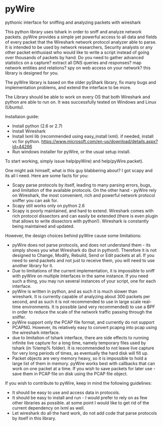 # pyWire
pythonic interface for sniffing and analyzing packets with wireshark

This python library uses tshark in order to sniff and analyze network packets.
pyWire provides a simple yet powerful access to all data and fields of every packet that the Wireshark network protocol analyzer able to parse.
It is intended to be used by network researchers, Security analysts or any other packet enthusiast who would like to write a script instead of going over thousands of packets by hand.
Do you need to gather advanced statistics on a capture? extract all DNS queries and responses? map network entities and relations? spy on web access on your network? this library is designed for you. 

The pyWire library is based on the older pyShark library, fix many bugs and implementation problems, and extend the interface to be more.

The Library should be able to work on every OS that both Wireshark and python are able to run on. It was successfully tested on Windows and Linux (Ubuntu).

Installaion guide:
- Install python (2.6 or 2.7)
- Install Wireshark
- Install lxml lib (recommended using easy_install lxml). if needed, install vc for python. https://www.microsoft.com/en-us/download/details.aspx?id=44266
- Run windows installer for pyWire, or the usual setup install.

To start working, simply issue help(pyWire) and help(pyWire.packet).



One might ask himself, what is this guy blabbering about? I got scapy and its all I need. Here are some facts for you:
- Scapy parse protocols by itself, leading to many parsing errors, bugs, and limitation of the available protocols. On the other hand - pyWire rely on Wireshark, the most convenient, rich and powerful network protocol sniffer you can ask for. 
- Scapy still works only on python 2.6
- Scapy is poorly maintained, and hard to extend. Wireshark comes with rich protocol dissectors and can easily be extended (there is even plugin that allows to write dissectors with python!). Wireshark is constantly being maintained and updated. 

However, the design choices behind pyWire cause some limitations:
- pyWire does not parse protocols, and does not understand them - its simply shows you what Wireshark do (but in python!). Therefore it is not designed to Change, Modify, Rebuild, Send or Edit packets at all. If you need to send packets and not just to receive them, you will need to use another library for it.
- Due to limitations of the current implementation, it is impossible to sniff with pyWire on multiple Interfaces in the same instance. If you need such a thing, you may run several instances of your script, one for each interface. 
- pyWire is written in python, and as such it is much slower than wireshark.  It is currently capable of analyzing about 300 packets per second, and as such it is not recommended to use in large scale real-time environments. It is possible (and very recommended) to use a BPF in order to reduce the scale of the network traffic passing through the sniffer.
- pyWire support only the PCAP file format, and currently do not support PCAPNG. However, its relatively easy to convert pcapng into pcap using the wireshark interface.
- due to limitation of tshark interface, there are side effects to running infinite live capture for a long time, namely temporary files used by tshark (in %temp% folder). It is recommended to not leave live capture for very long periods of times, as eventually the hard disk will fill up.
- Packet objects are very memory heavy, so it is impossible to hold a large list of them in memory. pyWire works best with callbacks that can work on one packet at a time. If you wish to save packets for later use - save them in PCAP file on disk using the PCAP file object.

If you wish to contribute to pyWire, keep in mind the following guidelines:
- It should be easy to use and access data in protocols.
- It should be easy to install and run - I would prefer to rely on as few other libraries as possible. at some point I would like to get rid of the current dependency on lxml as well.
- Let wireshark do all the hard work, do not add code that parse protocols by itself in this library.
